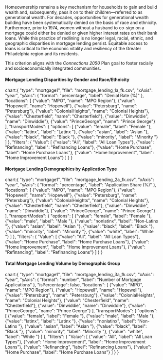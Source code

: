 Homeownership remains a key mechanism for households to gain and build wealth and, subsequently, pass it on to their children—referred to as generational wealth. For decades, opportunities for generational wealth building have been systematically denied on the basis of race and ethnicity. Furthermore, prior to 1974, women without a husband to co-sign on a mortgage could either be denied or given higher interest rates on their bank loans. While this practice of redlining is no longer legal, racial, ethnic, and geographic disparities in mortgage lending persist. Equitable access to loans is critical to the economic vitality and resiliency of the Greater Philadelphia region and its residents.

This criterion aligns with the _Connections 2050_ Plan goal to foster racially and socioeconomically integrated communities.

#### Mortgage Lending Disparities by Gender and Race/Ethnicity

chart:{
"type": "mortgage1",
"file": "mortgage_lending_1a_fk.csv",
"xAxis": "year",
"yAxis": {
"format": "percentage",
"label": "Denial Rate (%)"
},
"locations": [
{"value": "MPO", "name": "MPO Region"},
{"value": "Hopewell", "name": "Hopewell"},
{"value": "Petersburg", "name": "Petersburg"},
{"value": "ColonialHeights", "name": "Colonial Heights"},
{"value": "Chesterfield", "name": "Chesterfield"},
{"value": "Dinwiddie", "name": "Dinwiddie"},
{"value": "PrinceGeorge", "name": "Prince George"}
],
"transportModes": {
"options": [
{"value": "female", "label": "Female "},
{"value": "latinx", "label": "Latinx "},
{"value": "asian", "label": "Asian "},
{"value": "black", "label": "Black "},
{"value": "minority", "label": "Minority "}
]
},
"filters": {
"Value": [
{"value": "All", "label": "All Loan Types"},
{"value": "Refinancing", "label": "Refinancing Loans"},
{"value": "Home Purchase", "label": "Home Purchase Loans"},
{"value": "Home Improvement", "label": "Home Improvement Loans"}
]
}
}

#### Mortgage Lending Demographics by Application Type

chart:{
"type": "mortgage1",
"file": "mortgage_lending_2a_fk.csv",
"xAxis": "year",
"yAxis": {
"format": "percentage",
"label": "Application Share (%)"
},
"locations": [
{"value": "MPO", "name": "MPO Region"},
{"value": "Hopewell", "name": "Hopewell"},
{"value": "Petersburg", "name": "Petersburg"},
{"value": "ColonialHeights", "name": "Colonial Heights"},
{"value": "Chesterfield", "name": "Chesterfield"},
{"value": "Dinwiddie", "name": "Dinwiddie"},
{"value": "PrinceGeorge", "name": "Prince George"}
],
"transportModes": {
"options": [
{"value": "female", "label": "Female "},
{"value": "male", "label": "Male "},
{"value": "nonlatinx", "label": "Non-Latinx "},
{"value": "asian", "label": "Asian "},
{"value": "black", "label": "Black "},
{"value": "minority", "label": "Minority "},
{"value": "white", "label": "White "}
]
},
"filters": {
"Value": [
{"value": "All", "label": "All Loan Types"},
{"value": "Home Purchase", "label": "Home Purchase Loans"},
{"value": "Home Improvement", "label": "Home Improvement Loans"},
{"value": "Refinancing", "label": "Refinancing Loans"}
]
}
}

#### Total Mortgage Lending Volume by Demographic Group

chart:{
"type": "mortgage1",
"file": "mortgage_lending_3a_fk.csv",
"xAxis": "year",
"yAxis": {
"format": "number",
"label": "Number of Mortgage Applications"
},
"isPercentage": false,
"locations": [
{"value": "MPO", "name": "MPO Region"},
{"value": "Hopewell", "name": "Hopewell"},
{"value": "Petersburg", "name": "Petersburg"},
{"value": "ColonialHeights", "name": "Colonial Heights"},
{"value": "Chesterfield", "name": "Chesterfield"},
{"value": "Dinwiddie", "name": "Dinwiddie"},
{"value": "PrinceGeorge", "name": "Prince George"}
],
"transportModes": {
"options": [
{"value": "female", "label": "Female "},
{"value": "male", "label": "Male "},
{"value": "latinx", "label": "Latinx "},
{"value": "nonlatinx", "label": "Non-Latinx "},
{"value": "asian", "label": "Asian "},
{"value": "black", "label": "Black "},
{"value": "minority", "label": "Minority "},
{"value": "white", "label": "White "}
]
},
"filters": {
"Value": [
{"value": "All", "label": "All Loan Types"},
{"value": "Home Improvement", "label": "Home Improvement Loans"},
{"value": "Refinancing", "label": "Refinancing Loans"},
{"value": "Home Purchase", "label": "Home Purchase Loans"}
]
}
}
